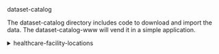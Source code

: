 
<detail>
<summary>dataset-catalog</summary>

The dataset-catalog directory includes code to download and import the data. The dataset-catalog-www will
vend it in a simple application.
</details>

<details>
<summary>healthcare-facility-locations</summary>

See https://data.chhs.ca.gov/dataset/healthcare-facility-locations

I am receiving notifications when the data set changes. There is no detail but one can re-download the data,

from the site:

Facility data were obtained from the CDPH’s Electronic Licensing Management System (ELMS) database.
ELMS records health facility/provider applications, issues licenses, generates license renewal
notices, determines license fees, issues and tracks state enforcement actions, and generates
management reports. Facility licensing applications are entered into ELMS by L&C District Office staff.
Refer to L&C's webpage for the application forms needed to apply for a healthcare facility license:
https://www.cdph.ca.gov/Programs/CHCQ/LCP/Pages/ApplyForLicensure.aspx. Contact L&C District Offices
to initiate a license or update facility information:

https://www.cdph.ca.gov/Programs/CHCQ/LCP/Pages/HealthCareFacilities.aspx.
<detais>

<details>
<summary>hospital-building-data</summary>

TBD
</details>

<details>
<summary>hospital-inpatient-diagnosis-procedure-and-external-cause-codes</summary>

TBD
</details>

<details>
<summary>licensed-facility-crosswalk</summary>

TBD
</details>

<details>
<summary>licensed-healthcare-facility-listing</summary>

TBD
</details>

<details>
<summary>statewide-death-profiles</summary>

TBD
</details>

